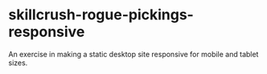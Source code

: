 # skillcrush-rogue-pickings-responsive


An exercise in making a static desktop site responsive for mobile and tablet sizes. 
